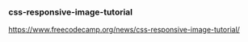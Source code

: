 ### css-responsive-image-tutorial
https://www.freecodecamp.org/news/css-responsive-image-tutorial/


